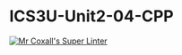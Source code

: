 # ICS3U-Unit2-04-CPP

[![Mr Coxall's Super Linter](https://github.com/lucas-leblanc/ICS3U-Unit2-04-CPP/workflows/Mr%20Coxall's%20Super%20Linter/badge.svg)](https://github.com/lucas-leblanc/ICS3U-Unit2-04-CPP/actions/)
